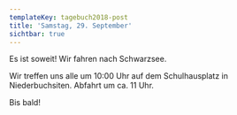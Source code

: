 ```yaml
---
templateKey: tagebuch2018-post
title: 'Samstag, 29. September'
sichtbar: true
---
```

Es ist soweit! Wir fahren nach Schwarzsee.

Wir treffen uns alle um 10:00 Uhr auf dem Schulhausplatz in Niederbuchsiten. Abfahrt um ca. 11 Uhr.

Bis bald!
